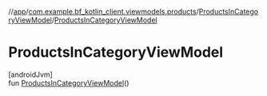 //[app](../../../index.md)/[com.example.bf_kotlin_client.viewmodels.products](../index.md)/[ProductsInCategoryViewModel](index.md)/[ProductsInCategoryViewModel](-products-in-category-view-model.md)

# ProductsInCategoryViewModel

[androidJvm]\
fun [ProductsInCategoryViewModel](-products-in-category-view-model.md)()
